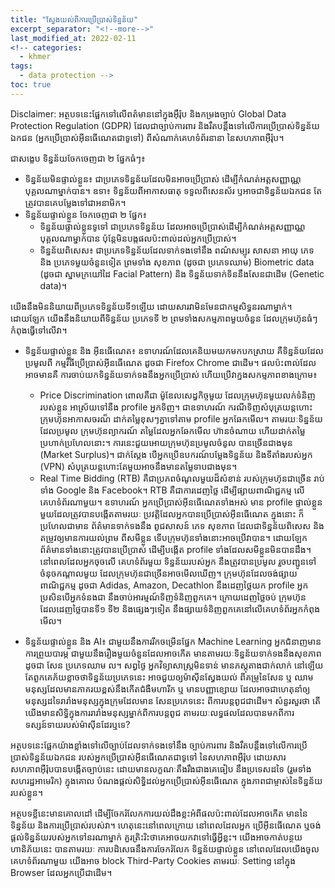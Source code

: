 ```yaml
---
title: "ស្វែងយល់ពីការប្រើប្រាស់ទិន្នន័យ"
excerpt_separator: "<!--more-->"
last_modified_at: 2022-02-11
<!-- categories:
  - khmer
tags:
  - data protection -->
toc: true
---
```

Disclaimer: អត្ថបទនេះផ្អែកទៅលើពត៌មាននៅក្នុងអ៊ឹរ៉ុប និងកម្រងច្បាប់ Global Data Protection Regulation (GDPR) ដែលជាច្បាប់ការពារ និងរឹតបន្តឹងទៅលើការប្រើប្រាស់ទិន្នន័យឯកជន (អ្នកប្រើប្រាស់អ៊ីនធើណេតជាទូទៅ) ពីសំណាក់គេហទំព័រនានា នៃសហភាពអ៊ឺរ៉ុប។

ជាសង្ខេប ទិន្នន័យចែកចេញជា ២ ផ្នែកធំៗ៖
- ទិន្នន័យមិនផ្ទាល់ខ្លួន៖ ជាប្រភេទទិន្នន័យដែលមិនអាចប្រើប្រាស់ ដើម្បីកំណត់អត្តសញ្ញាណ្ណបុគ្គលណាម្នាក់បាន។ ឧទា៖ ទិន្នន័យពីអាកាសធាតុ ទទួលពីសេនស័រ ឫអាចជាទិន្នន័យឯកជន តែត្រូវបានគេបម្លែងទៅជាអនាមិក។
- ទិន្នន័យផ្ទាល់ខ្លួន ចែកចេញជា ២ ផ្នែក៖ 
  - ទិន្នន័យផ្ទាល់ខ្លួនទូទៅ ជាប្រភេទទិន្នន័យ ដែលអាចប្រើប្រាស់ដើម្បីកំណត់អត្តសញ្ញាណ្ណ បុគ្គលណាម្នាក់បាន ប៉ុន្តែមិនបង្កផលប៉ះពាល់ដល់អ្នកប្រើប្រាស់។
  - ទិន្នន័យពិសេស៖ ជាប្រភេទទិន្នន័យដែលទាក់ទងទៅនឹង ពណ៌សម្បុរ សាសនា អាយុ ភេទ និង ប្រភេទមួយចំនួនទៀត ព្រមទាំង សុខភាព (ដូចជា ប្រភេទឈាម) Biometric data (ដូចជា ស្នាមក្រយៅដៃ Facial Pattern) និង ទិន្នន័យទាក់ទិននឹងសែនជាដើម (Genetic data)។

យើងនឹងមិននិយាយពីប្រភេទទិន្នន័យទី១ឡើយ ដោយសារវាមិនមែនជាកម្មសិទ្ធនរណាម្នាក់។ ដោយឡែក យើងនឹងនិយាយពីទិន្នន័យ ប្រភេទទី ២ ព្រមទាំងសកម្មភាពមួយចំនួន ដែលក្រុមហ៊ុនធំៗកំពុងធ្វើទៅលើវា។

- ទិន្នន័យផ្ទាល់ខ្លួន និង អ៊ីនធើណេត៖ ឧទាហរណ៍ដែលគេនិយមយកមកបកស្រាយ គឺទិន្នន័យដែលប្រមូលពី កម្មវិធីប្រើប្រាស់អ៊ីនធើណេត ដូចជា Firefox Chrome ជាដើម។ ផលប៉ះពាល់ដែលអាចមានគឺ ការចាប់យកទិន្នន័យទាក់ទងនឹងអ្នកប្រើប្រាស់ ហើយប្រើវាក្នងសកម្មភាពខាងក្រោម៖
  - Price Discrimination ពោលគឺជា ម៉ូឌែលសេដ្ធកិច្ចមួយ ដែលក្រុមហ៊ុនមួយលក់ទំនិញរបស់ខ្លួន អាស្រ័យទៅនឺង profile អ្នកទិញ។ ជាឧទាហរណ៍ ករណីទិញសំបុត្រយន្តហោះ ក្រុមហ៊ុនអាកាសចរណ៏ ដាក់តម្លៃខុសៗគ្នាទៅតាម profile អ្នកឆែកមើល។ តាមរយៈទិន្នន័យដែលប្រមូល ក្រុមហ៊ុនព្យាករណ៍ តម្លៃដែលអ្នកឆែកមើល ហ៊ានចំណាយ ហើយដាក់តម្លៃប្រហាក់ប្រហែលនោះ។ ការនេះជួយអោយក្រុមហ៊ុនប្រមូលចំនូល បានច្រើនជាងមុន (Market Surplus)។ ជាក់ស្ដែង បើអ្នកប្រើឧបករណ៍បម្លែងទិន្នន័យ និងទីតាំងរបស់អ្នក (VPN) សំបុត្រយន្តហោះតែមួយអាចនឹងមានតម្លៃទាបជាងមុន។
  - Real Time Bidding (RTB) គឺជាប្រភពចំណូលមួយដ៏សំខាន់ របស់ក្រុមហ៊ុនជាច្រើន រាប់ទាំង Google និង Facebook។ RTB គឺជាការដេញថ្លៃ ដើម្បីផ្សាយពាណិជ្ជកម្ម លើគេហទំព័រណាមួយ។ ឧទាហរណ៍ អ្នកប្រើប្រាស់អ៊ីនធើណេតទាំងអស់ មាន profile ផ្ទាល់ខ្លួនមួយដែលត្រូវបានបង្កើតតាមរយៈ ប្រវត្តិដែលអ្នកបានប្រើប្រាស់អ៊ីនធើណេត ក្នុងនោះ ក៏ប្រហែលជាមាន ព័ត៌មានទាក់ទងនឹង ពូជសាសន៍ ភេទ សុខភាព ដែលជាទិន្នន័យពិសេស និងតម្រូវឲ្យមានការយល់ព្រម ពីសមីខ្លួន ទើបក្រុមហ៊ុនទាំងនោះអាចប្រើវាបាន។ ដោយឡែក ព័ត៌មានទាំងនោះត្រូវបានប្រើប្រាស់ ដើម្បីបង្កើត profile ទាំងដែលសមីខ្លួនមិនបានដឹង។ នៅពេលដែលអ្នកចុចលើ គេហទំព័រមួយ ទិន្នន័យរបស់អ្នក នឹងត្រូវបានប្រមូល រួចបញ្ជូនទៅចំនុចកណ្ដាលមួយ ដែលក្រុមហ៊ុនជាច្រើនអាចមើលឃើញ។ ក្រុមហ៊ុនដែលចង់ផ្សាយពាណិជ្ជកម្ម ដូចជា Adidas, Amazon, Decathlon នឹងដេញថ្លៃយក profile អ្នក ប្រសិនបើអ្នកទំនងជា នឹងចាប់អារម្មណ៍ទិញទំនិញពួកគេ។ ក្រោយដេញថ្លៃចប់ ក្រុមហ៊ុនដែលដេញថ្លៃបានទី១ ទី២ និងផ្សេងៗទៀត នឹងផ្សាយទំនិញពួកគេនៅលើគេហទំព័រអ្នកកំពុងមើល។

- ទិន្នន័យផ្ទាល់ខ្លួន និង AI៖ ជាមួយនឹងការរីកចម្រើនផ្នែក Machine Learning អ្នកជំនាញមានការព្រួយបារម្ភ ជាមួយនឹងរឿងមួយចំនួនដែលអាចកើត មានតាមរយៈទិន្នន័យទាក់ទងនឹងសុខភាព ដូចជា សែន ប្រភេទឈាម ល។ សព្វថ្ងៃ អ្នកវិទ្យាសាស្ត្រមិនទាន់ មានភស្តុតាងជាក់លាក់ នៅឡើយ តែពួកគេភ័យខ្លាចថាទិន្នន័យប្រភេទនេះ អាចជួយឲ្យម៉ាស៊ីនស្វែងយល់ ពីគម្រូនៃសែន ឬ ឈាមមនុស្សដែលមានភាគរយខ្ពស់នឹងកើតជំងឺមហារីក ឬ មានបញ្ញាខ្សោយ ដែលអាចជាហេតុនាំឲ្យមនុស្សដទៃរារាំងមនុស្សក្នុងក្រុមដែលមាន សែនប្រភេទនេះ ពីការបន្តពូជជាដើម។ សំនួរសួរថា តើយើងមានសិទ្ធិក្នុងការរារាំងមនុស្សម្នាក់ពីការបន្តពូជ តាមរយៈលទ្ធផលដែលបានមកពីការទស្សន៍ទាយរបស់ម៉ាស៊ីនដែរឬទេ? 

អត្ថបទនេះផ្អែកយ៉ាងខ្លាំងទៅលើច្បាប់ដែលទាក់ទងទៅនឹង ច្បាប់ការពារ និងរឹតបន្តឹងទៅលើការប្រើប្រាស់ទិន្នន័យឯកជន របស់អ្នកប្រើប្រាស់អ៊ីនធើណេតជាទូទៅ នៃសហភាពអ៊ឺរ៉ុប ដោយសារសហភាពអ៊ឺរ៉ុបបានបង្កើតច្បាប់នេះ ដោយមានលក្ខណៈតឹងរឹងជាងគេធៀប នឹងប្រទេសដទៃ (រួមទាំងសហរដ្ឋអាមេរិក) ក្នុងគោល បំណងផ្ដល់សិទ្ធិដល់អ្នកប្រើប្រាស់អ៊ីនធើណេត ក្នុងភាពជាម្ចាស់នៃទិន្នន័យរបស់ខ្លួន។

អត្ថបទខ្លីនេះមានគោលដៅ ដើម្បីចែករំលែកការយល់ដឹងខ្លះអំពីផលប៉ះពាល់ដែលអាចកើត មាននៃទិន្នន័យ និងការប្រើប្រាស់របស់វា។ ហេតុនេះនៅពេលក្រោយ នៅពេលដែលអ្នក ប្រើអ៊ីនធើណេត ឬចង់ផ្ដល់ទិន្នន័យរបស់អ្នកទៅនរណាម្នាក់ គួរត្រិះរិះថាគេអាចយកវាទៅធ្វើអ្វីខ្លះ។ យើងអាចកាត់បន្ថយ ហានិភ័យនេះ បានតាមរយៈ ការបដិសេធនឹងការចែករំលែក ទិន្នន័យផ្ទាល់ខ្លួន នៅពេលដែលយើងចូល គេហទំព័រណាមួយ យើងអាច block Third-Party Cookies តាមរយៈ Setting នៅក្នុង Browser ដែលអ្នកប្រើជាដើម។

